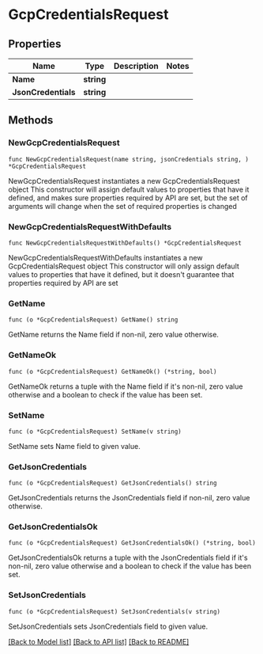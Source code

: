 # GcpCredentialsRequest

## Properties

Name | Type | Description | Notes
------------ | ------------- | ------------- | -------------
**Name** | **string** |  | 
**JsonCredentials** | **string** |  | 

## Methods

### NewGcpCredentialsRequest

`func NewGcpCredentialsRequest(name string, jsonCredentials string, ) *GcpCredentialsRequest`

NewGcpCredentialsRequest instantiates a new GcpCredentialsRequest object
This constructor will assign default values to properties that have it defined,
and makes sure properties required by API are set, but the set of arguments
will change when the set of required properties is changed

### NewGcpCredentialsRequestWithDefaults

`func NewGcpCredentialsRequestWithDefaults() *GcpCredentialsRequest`

NewGcpCredentialsRequestWithDefaults instantiates a new GcpCredentialsRequest object
This constructor will only assign default values to properties that have it defined,
but it doesn't guarantee that properties required by API are set

### GetName

`func (o *GcpCredentialsRequest) GetName() string`

GetName returns the Name field if non-nil, zero value otherwise.

### GetNameOk

`func (o *GcpCredentialsRequest) GetNameOk() (*string, bool)`

GetNameOk returns a tuple with the Name field if it's non-nil, zero value otherwise
and a boolean to check if the value has been set.

### SetName

`func (o *GcpCredentialsRequest) SetName(v string)`

SetName sets Name field to given value.


### GetJsonCredentials

`func (o *GcpCredentialsRequest) GetJsonCredentials() string`

GetJsonCredentials returns the JsonCredentials field if non-nil, zero value otherwise.

### GetJsonCredentialsOk

`func (o *GcpCredentialsRequest) GetJsonCredentialsOk() (*string, bool)`

GetJsonCredentialsOk returns a tuple with the JsonCredentials field if it's non-nil, zero value otherwise
and a boolean to check if the value has been set.

### SetJsonCredentials

`func (o *GcpCredentialsRequest) SetJsonCredentials(v string)`

SetJsonCredentials sets JsonCredentials field to given value.



[[Back to Model list]](../README.md#documentation-for-models) [[Back to API list]](../README.md#documentation-for-api-endpoints) [[Back to README]](../README.md)



